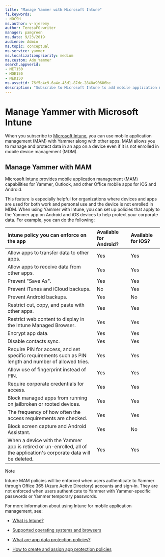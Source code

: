 ```yaml
---
title: "Manage Yammer with Microsoft Intune"
f1.keywords:
- NOCSH
ms.author: v-njeremy
author: TeresaFG-writer
manager: pamgreen
ms.date: 9/23/2019
audience: Admin
ms.topic: conceptual
ms.service: yammer
ms.localizationpriority: medium
ms.custom: Adm_Yammer
search.appverid:
- MET150
- MOE150
- MED150
ms.assetid: 76f5c4c9-6a4e-43d1-87dc-2848a90686be
description: "Subscribe to Microsoft Intune to add mobile application management to Yammer"
---
```


# Manage Yammer with Microsoft Intune

When you subscribe to [Microsoft Intune](https://go.microsoft.com/fwlink/p/?LinkId=817224), you can use mobile application management (MAM) with Yammer along with other apps. MAM allows you to manage and protect data in an app on a device even if it is not enrolled in mobile device management (MDM).
  
## Manage Yammer with MAM

Microsoft Intune provides mobile application management (MAM) capabilities for Yammer, Outlook, and other Office mobile apps for iOS and Android. 
  
This feature is especially helpful for organizations where devices and apps are used for both work and personal use and the device is not enrolled in MDM. When using Yammer with Intune, you can set up policies that apply to the Yammer app on Android and iOS devices to help protect your corporate data. For example, you can do the following:
  
|**Intune policy you can enforce on the app**|**Available for Android?**|**Available for iOS?**|
|:-----|:-----|:-----|
|Allow apps to transfer data to other apps.  <br/> |Yes  <br/> |Yes  <br/> |
|Allow apps to receive data from other apps.  <br/> |Yes  <br/> |Yes  <br/> |
|Prevent "Save As".  <br/> |Yes  <br/> |Yes  <br/> |
|Prevent iTunes and iCloud backups.  <br/> |No  <br/> |Yes  <br/> |
|Prevent Android backups.  <br/> |Yes  <br/> |No  <br/> |
|Restrict cut, copy, and paste with other apps.  <br/> |Yes  <br/> |Yes  <br/> |
|Restrict web content to display in the Intune Managed Browser.  <br/> |Yes  <br/> |Yes  <br/> |
|Encrypt app data.  <br/> |Yes  <br/> |Yes  <br/> |
|Disable contacts sync.  <br/> |Yes  <br/> |Yes  <br/> |
|Require PIN for access, and set specific requirements such as PIN length and number of allowed tries.  <br/> |Yes  <br/> |Yes  <br/> |
|Allow use of fingerprint instead of PIN.  <br/> |Yes  <br/> |Yes  <br/> |
|Require corporate credentials for access.  <br/> |Yes  <br/> |Yes  <br/> |
|Block managed apps from running on jailbroken or rooted devices.  <br/> |Yes  <br/> |Yes  <br/> |
|The frequency of how often the access requirements are checked.  <br/> |Yes  <br/> |Yes  <br/> |
|Block screen capture and Android Assistant.  <br/> |Yes  <br/> |No  <br/> |
|When a device with the Yammer app is retired or un-enrolled, all of the application's corporate data will be deleted.  <br/> |Yes  <br/> |Yes  <br/> |
   
> [!NOTE]
> Intune MAM policies will be enforced when users authenticate to Yammer through Office 365 (Azure Active Directory) accounts and sign-in. They are not enforced when users authenticate to Yammer with Yammer-specific passwords or Yammer temporary passwords. 
  
For more information about using Intune for mobile application management, see:
  
- [What is Intune?](https://go.microsoft.com/fwlink/p/?LinkId=817226)
    
- [Supported operating systems and browsers](https://go.microsoft.com/fwlink/p/?LinkId=817230)
    
- [What are app data protection policies?](https://go.microsoft.com/fwlink/p/?LinkId=823757)
    
- [How to create and assign app protection policies](https://go.microsoft.com/fwlink/p/?LinkId=817225)
    


